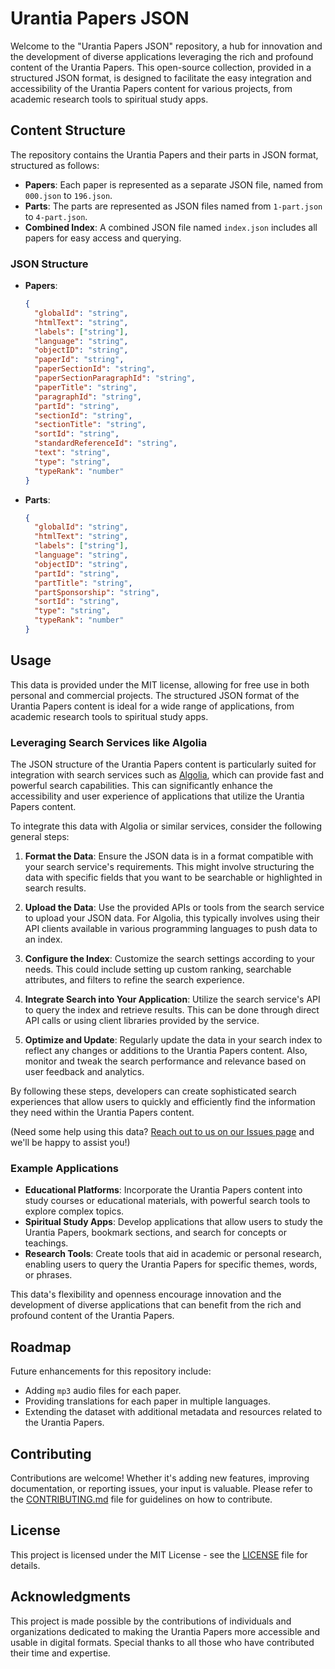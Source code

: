 # Urantia Papers JSON

Welcome to the "Urantia Papers JSON" repository, a hub for innovation and the development of diverse applications leveraging the rich and profound content of the Urantia Papers. This open-source collection, provided in a structured JSON format, is designed to facilitate the easy integration and accessibility of the Urantia Papers content for various projects, from academic research tools to spiritual study apps.

## Content Structure

The repository contains the Urantia Papers and their parts in JSON format, structured as follows:

- **Papers**: Each paper is represented as a separate JSON file, named from `000.json` to `196.json`.
- **Parts**: The parts are represented as JSON files named from `1-part.json` to `4-part.json`.
- **Combined Index**: A combined JSON file named `index.json` includes all papers for easy access and querying.

### JSON Structure

- **Papers**:

  ```json
  {
    "globalId": "string",
    "htmlText": "string",
    "labels": ["string"],
    "language": "string",
    "objectID": "string",
    "paperId": "string",
    "paperSectionId": "string",
    "paperSectionParagraphId": "string",
    "paperTitle": "string",
    "paragraphId": "string",
    "partId": "string",
    "sectionId": "string",
    "sectionTitle": "string",
    "sortId": "string",
    "standardReferenceId": "string",
    "text": "string",
    "type": "string",
    "typeRank": "number"
  }
  ```

- **Parts**:

  ```json
  {
    "globalId": "string",
    "htmlText": "string",
    "labels": ["string"],
    "language": "string",
    "objectID": "string",
    "partId": "string",
    "partTitle": "string",
    "partSponsorship": "string",
    "sortId": "string",
    "type": "string",
    "typeRank": "number"
  }
  ```

## Usage

This data is provided under the MIT license, allowing for free use in both personal and commercial projects. The structured JSON format of the Urantia Papers content is ideal for a wide range of applications, from academic research tools to spiritual study apps.

### Leveraging Search Services like Algolia

The JSON structure of the Urantia Papers content is particularly suited for integration with search services such as [Algolia](https://www.algolia.com/), which can provide fast and powerful search capabilities. This can significantly enhance the accessibility and user experience of applications that utilize the Urantia Papers content.

To integrate this data with Algolia or similar services, consider the following general steps:

1. **Format the Data**: Ensure the JSON data is in a format compatible with your search service's requirements. This might involve structuring the data with specific fields that you want to be searchable or highlighted in search results.

2. **Upload the Data**: Use the provided APIs or tools from the search service to upload your JSON data. For Algolia, this typically involves using their API clients available in various programming languages to push data to an index.

3. **Configure the Index**: Customize the search settings according to your needs. This could include setting up custom ranking, searchable attributes, and filters to refine the search experience.

4. **Integrate Search into Your Application**: Utilize the search service's API to query the index and retrieve results. This can be done through direct API calls or using client libraries provided by the service.

5. **Optimize and Update**: Regularly update the data in your search index to reflect any changes or additions to the Urantia Papers content. Also, monitor and tweak the search performance and relevance based on user feedback and analytics.

By following these steps, developers can create sophisticated search experiences that allow users to quickly and efficiently find the information they need within the Urantia Papers content.

(Need some help using this data? [Reach out to us on our Issues page](https://github.com/Open-Urantia/urantia-papers-json/issues) and we'll be happy to assist you!)

### Example Applications

- **Educational Platforms**: Incorporate the Urantia Papers content into study courses or educational materials, with powerful search tools to explore complex topics.
- **Spiritual Study Apps**: Develop applications that allow users to study the Urantia Papers, bookmark sections, and search for concepts or teachings.
- **Research Tools**: Create tools that aid in academic or personal research, enabling users to query the Urantia Papers for specific themes, words, or phrases.

This data's flexibility and openness encourage innovation and the development of diverse applications that can benefit from the rich and profound content of the Urantia Papers.

## Roadmap

Future enhancements for this repository include:

- Adding `mp3` audio files for each paper.
- Providing translations for each paper in multiple languages.
- Extending the dataset with additional metadata and resources related to the Urantia Papers.

## Contributing

Contributions are welcome! Whether it's adding new features, improving documentation, or reporting issues, your input is valuable. Please refer to the [CONTRIBUTING.md](CONTRIBUTING.md) file for guidelines on how to contribute.

## License

This project is licensed under the MIT License - see the [LICENSE](LICENSE) file for details.

## Acknowledgments

This project is made possible by the contributions of individuals and organizations dedicated to making the Urantia Papers more accessible and usable in digital formats. Special thanks to all those who have contributed their time and expertise.

